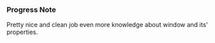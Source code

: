 ### Progress Note ###
Pretty nice and clean job even more knowledge about window and its' properties.